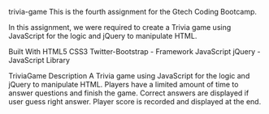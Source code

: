 trivia-game
This is the fourth assignment for the Gtech Coding Bootcamp.

In this assignment, we were required to create a Trivia game using JavaScript for the logic and jQuery to manipulate HTML.

Built With
HTML5
CSS3
Twitter-Bootstrap - Framework
JavaScript
jQuery - JavaScript Library


TriviaGame
Description
A Trivia game using JavaScript for the logic and jQuery to manipulate HTML.
Players have a limited amount of time to answer questions and finish the game.
Correct answers are displayed if user guess right answer.
Player score is recorded and displayed at the end.
